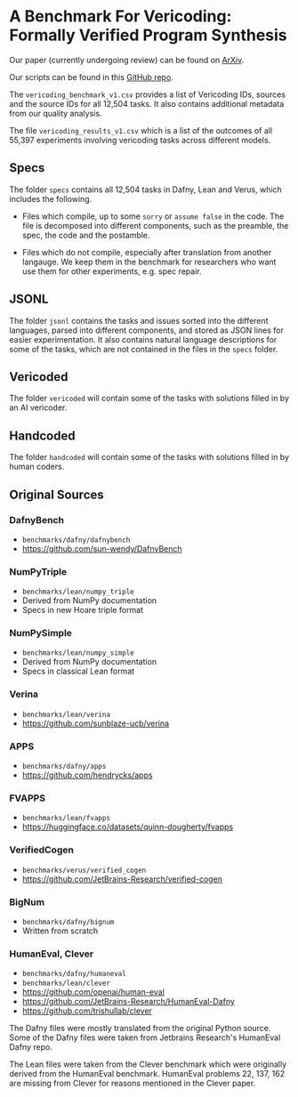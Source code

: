 # A Benchmark For Vericoding: Formally Verified Program Synthesis

Our paper (currently undergoing review) can be found on [ArXiv]().

Our scripts can be found in this [GitHub repo](https://github.com/beneficial-AI-Foundation/vericoding).

The `vericoding_benchmark_v1.csv` provides a list of Vericoding IDs, sources and the source IDs for all 12,504 tasks. It also contains additional metadata from our quality analysis.

The file `vericoding_results_v1.csv` which is a list of the outcomes of all 55,397 experiments involving vericoding tasks across different models.

## Specs

The folder `specs` contains all 12,504 tasks in Dafny, Lean and Verus, which includes the following.

* Files which compile, up to some `sorry` or `assume false` in the code. The file is decomposed into different components, such as the preamble, the spec, the code and the postamble.

* Files which do not compile, especially after translation from another langauge. We keep them in the benchmark for researchers who want use them for other experiments, e.g. spec repair.

## JSONL

The folder `jsonl` contains the tasks and issues sorted into the different languages, parsed into different components, and stored as JSON lines for easier experimentation. It also contains natural language descriptions for some of the tasks, which are not contained in the files in the `specs` folder.

## Vericoded

The folder `vericoded` will contain some of the tasks with solutions filled in by an AI vericoder.

## Handcoded

The folder `handcoded` will contain some of the tasks with solutions filled in by human coders.

## Original Sources

### DafnyBench
* `benchmarks/dafny/dafnybench`
* https://github.com/sun-wendy/DafnyBench

### NumPyTriple
* `benchmarks/lean/numpy_triple`
* Derived from NumPy documentation
* Specs in new Hoare triple format

### NumPySimple
* `benchmarks/lean/numpy_simple`
* Derived from NumPy documentation
* Specs in classical Lean format

### Verina
* `benchmarks/lean/verina`
* https://github.com/sunblaze-ucb/verina

### APPS
* `benchmarks/dafny/apps`
* https://github.com/hendrycks/apps

### FVAPPS
* `benchmarks/lean/fvapps`
* https://huggingface.co/datasets/quinn-dougherty/fvapps

### VerifiedCogen
* `benchmarks/verus/verified_cogen`
* https://github.com/JetBrains-Research/verified-cogen

### BigNum
* `benchmarks/dafny/bignum`
* Written from scratch

### HumanEval, Clever
* `benchmarks/dafny/humaneval`
* `benchmarks/lean/clever`
* https://github.com/openai/human-eval
* https://github.com/JetBrains-Research/HumanEval-Dafny
* https://github.com/trishullab/clever

The Dafny files were mostly translated from the original Python source. Some of the Dafny files were taken from Jetbrains Research's HumanEval Dafny repo.

The Lean files were taken from the Clever benchmark which were originally derived from the HumanEval benchmark. HumanEval problems 22, 137, 162 are missing from Clever for reasons mentioned in the Clever paper.
